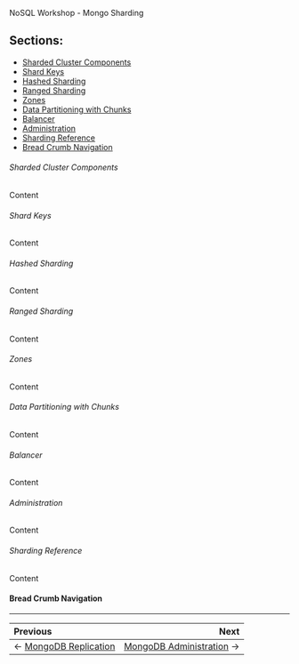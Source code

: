 NoSQL Workshop - Mongo Sharding

## Sections:

* [Sharded Cluster Components](#sharded-cluster-components)
* [Shard Keys](#shard-keys)
* [Hashed Sharding](#hashed-sharding)
* [Ranged Sharding](#ranged-sharding)
* [Zones](#zones)
* [Data Partitioning with Chunks](#data-partitioning-with-chunks)
* [Balancer](#balancer)
* [Administration](#administration)
* [Sharding Reference](#sharding-reference)
* [Bread Crumb Navigation](#bread-crumb-navigation)

###### Sharded Cluster Components

Content

###### Shard Keys

Content

###### Hashed Sharding

Content

###### Ranged Sharding

Content

###### Zones

Content

###### Data Partitioning with Chunks

Content

###### Balancer

Content

###### Administration

Content

###### Sharding Reference

Content

#### Bread Crumb Navigation
_________________________

Previous | Next
:------- | ---:
← [MongoDB Replication](./mongodb_replication.md) | [MongoDB Administration](./mongodb_administration.md) →
